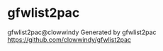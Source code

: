 # gfwlist2pac
gfwlist2pac@clowwindy
Generated by gfwlist2pac
https://github.com/clowwindy/gfwlist2pac
